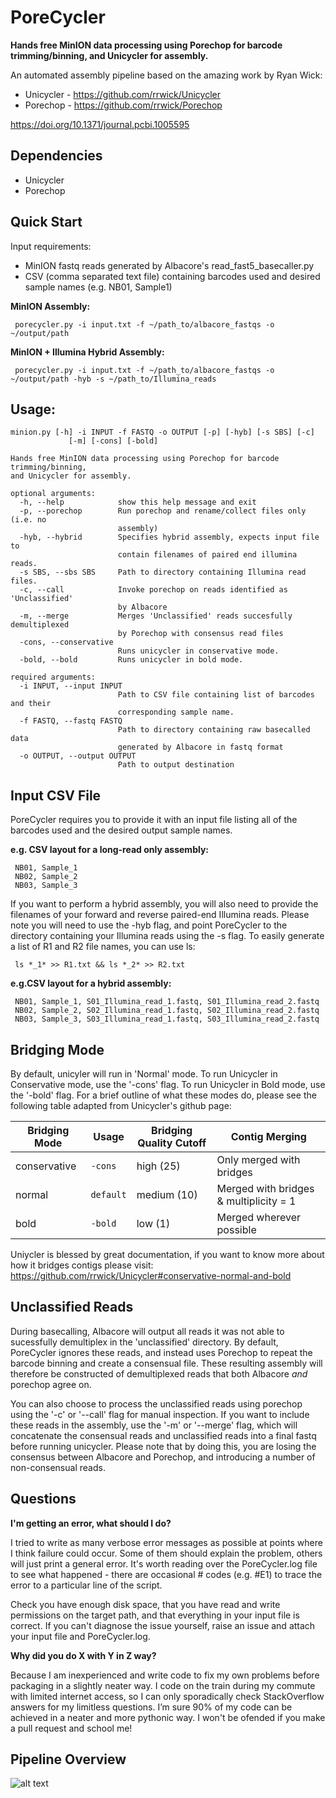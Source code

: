 # PoreCycler
**Hands free MinION data processing using Porechop for barcode trimming/binning, and Unicycler for assembly.**

An automated assembly pipeline based on the amazing work by Ryan Wick:
- Unicycler - https://github.com/rrwick/Unicycler
- Porechop - https://github.com/rrwick/Porechop

https://doi.org/10.1371/journal.pcbi.1005595

 ## Dependencies
 - Unicycler
 - Porechop
 
 ## Quick Start
 Input requirements:
 - MinION fastq reads generated by Albacore's read_fast5_basecaller.py
 - CSV (comma separated text file) containing barcodes used and desired sample names (e.g. NB01, Sample1)

**MinION Assembly:**
 
     porecycler.py -i input.txt -f ~/path_to/albacore_fastqs -o ~/output/path 
     
**MinION + Illumina Hybrid Assembly:**
 
     porecycler.py -i input.txt -f ~/path_to/albacore_fastqs -o ~/output/path -hyb -s ~/path_to/Illumina_reads

 ## Usage: 
 
    minion.py [-h] -i INPUT -f FASTQ -o OUTPUT [-p] [-hyb] [-s SBS] [-c]
                 [-m] [-cons] [-bold]

    Hands free MinION data processing using Porechop for barcode trimming/binning,
    and Unicycler for assembly.

    optional arguments:
      -h, --help            show this help message and exit
      -p, --porechop        Run porechop and rename/collect files only (i.e. no
                            assembly)
      -hyb, --hybrid        Specifies hybrid assembly, expects input file to
                            contain filenames of paired end illumina reads.
      -s SBS, --sbs SBS     Path to directory containing Illumina read files.
      -c, --call            Invoke porechop on reads identified as 'Unclassified'
                            by Albacore
      -m, --merge           Merges 'Unclassified' reads succesfully demultiplexed
                            by Porechop with consensus read files
      -cons, --conservative
                            Runs unicycler in conservative mode.
      -bold, --bold         Runs unicycler in bold mode.

    required arguments:
      -i INPUT, --input INPUT
                            Path to CSV file containing list of barcodes and their
                            corresponding sample name.
      -f FASTQ, --fastq FASTQ
                            Path to directory containing raw basecalled data
                            generated by Albacore in fastq format
      -o OUTPUT, --output OUTPUT
                            Path to output destination
      
 
 ## Input CSV File
 PoreCycler requires you to provide it with an input file listing all of the barcodes used and the desired output sample names. 
 
 **e.g. CSV layout for a long-read only assembly:**
 
     NB01, Sample_1
     NB02, Sample_2
     NB03, Sample_3
 
If you want to perform a hybrid assembly, you will also need to provide the filenames of your forward and reverse paired-end Illumina reads. Please note you will need to use the -hyb flag, and point PoreCycler to the directory containing your Illumina reads using the -s flag. To easily generate a list of R1 and R2 file names, you can use ls:

     ls *_1* >> R1.txt && ls *_2* >> R2.txt
     
**e.g.CSV layout for a hybrid assembly:**
     
     NB01, Sample_1, S01_Illumina_read_1.fastq, S01_Illumina_read_2.fastq
     NB02, Sample_2, S02_Illumina_read_1.fastq, S02_Illumina_read_2.fastq
     NB03, Sample_3, S03_Illumina_read_1.fastq, S03_Illumina_read_2.fastq

## Bridging Mode
By default, unicyler will run in 'Normal' mode. To run Unicycler in Conservative mode, use the '-cons' flag. To run Unicycler in Bold mode, use the '-bold' flag. For a brief outline of what these modes do, please see the following table adapted from Unicycler's github page:

Bridging Mode| Usage                                | Bridging Quality Cutoff | Contig Merging
------------ | ------------------------------------ | ------------------------ | -------------------------------------
conservative | `‑cons`                              | high (25)                | Only merged with bridges
normal       | `default`                            | medium (10)              | Merged with bridges & multiplicity = 1
bold         | `‑bold`                              | low (1)                  | Merged wherever possible

Uniycler is blessed by great documentation, if you want to know more about how it bridges contigs please visit: https://github.com/rrwick/Unicycler#conservative-normal-and-bold

 ## Unclassified Reads
 During basecalling, Albacore will output all reads it was not able to sucessfully demultiplex in the 'unclassified' directory. By default, PoreCycler ignores these reads, and instead uses Porechop to repeat the barcode binning and create a consensual file. These resulting assembly will therefore be constructed of demultiplexed reads that both Albacore *and* porechop agree on.  
 
 You can also choose to process the unclassified reads using porechop using the '-c' or '--call' flag for manual inspection. If you want to include these reads in the assembly, use the '-m' or '--merge' flag, which will concatenate the consensual reads and unclassified reads into a final fastq before running unicycler. Please note that by doing this, you are losing the consensus between Albacore and Porechop, and introducing a number of non-consensual reads.
 
 ## Questions
 **I'm getting an error, what should I do?**
 
 I tried to write as many verbose error messages as possible at points where I think failure could occur. Some of them should explain the problem, others will just print a general error. It's worth reading over the PoreCycler.log file to see what happened - there are occasional # codes (e.g. #E1) to trace the error to a particular line of the script. 
 
 Check you have enough disk space, that you have read and write permissions on the target path, and that everything in your input file is correct. If you can't diagnose the issue yourself, raise an issue and attach your input file and PoreCycler.log. 
 
**Why did you do X with Y in Z way?**

Because I am inexperienced and write code to fix my own problems before packaging in a slightly neater way. I code on the train during my commute with limited internet access, so I can only sporadically check StackOverflow answers for my limitless questions. I’m sure 90% of my code can be achieved in a neater and more pythonic way. I won't be ofended if you make a pull request and school me!
 
## Pipeline Overview
![alt text](https://i.imgur.com/Hb6kpjS.png)
